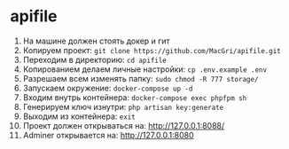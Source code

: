 # apifile
1) На машине должен стоять докер и гит
2) Копируем проект: `git clone https://github.com/MacGri/apifile.git`
3) Переходим в директорию: `cd apifile`
4) Копированием делаем личные настройки: `cp .env.example .env`
5) Разрешаем всем изменять папку: `sudo chmod -R 777 storage/` 
5) Запускаем окружение: `docker-compose up -d`
6) Входим внутрь контейнера: `docker-compose exec phpfpm sh`
7) Генерируем ключ изнутри: `php artisan key:generate`
8) Выходим из контейнера: `exit`
9) Проект должен открываться на: http://127.0.0.1:8088/
10) Adminer открывается на: http://127.0.0.1:8080
